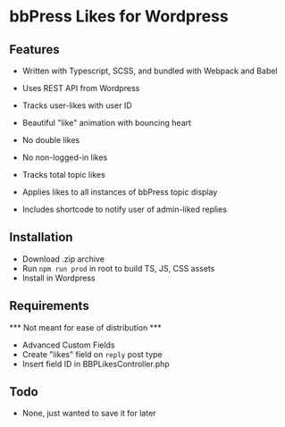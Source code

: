 # bbPress Likes for Wordpress

## Features

- Written with Typescript, SCSS, and bundled with Webpack and Babel
- Uses REST API from Wordpress

- Tracks user-likes with user ID
- Beautiful "like" animation with bouncing heart
- No double likes
- No non-logged-in likes
- Tracks total topic likes
- Applies likes to all instances of bbPress topic display
- Includes shortcode to notify user of admin-liked replies

## Installation

- Download .zip archive
- Run `npm run prod` in root to build TS, JS, CSS assets
- Install in Wordpress

## Requirements

*** Not meant for ease of distribution ***

- Advanced Custom Fields
- Create "likes" field on `reply` post type
- Insert field ID in BBPLikesController.php

## Todo

- None, just wanted to save it for later
